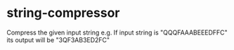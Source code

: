 # string-compressor
Compress the given input string
e.g.
If input string is "QQQFAAABEEEDFFC" its output will be "3QF3AB3ED2FC"